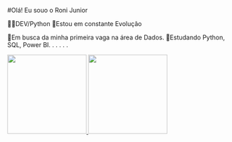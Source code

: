 #Olá! Eu souo  o Roni Junior

👨‍💻DEV/Python
🚀Estou em constante Evolução

🔭Em busca da minha primeira vaga na área de Dados.
🌱Estudando Python, SQL, Power BI.
.
.
.
.
.<div>
  <a href="https://github.com/RoniJunior">
  <img height="180em" src="https://github-readme-stats.vercel.app/api?username=RoniJunior&show_icons=true&theme=dark&include_all_commits=true&count_private=true"/>
  <img height="180em" src="https://github-readme-stats.vercel.app/api/top-langs/?username=RoniJunior&layout=compact&langs_count=7&theme=dark"/>
    </div>
